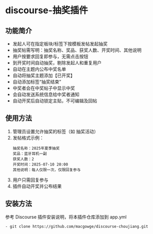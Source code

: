 # discourse-抽奖插件

## 功能简介
- 发起人可在指定板块/标签下按模板发帖发起抽奖
- 抽奖帖需写明：抽奖名称、奖品、获奖人数、开奖时间、其他说明
- 用户按要求回复即参与，无需点击按钮
- 到开奖时间自动抽奖，剔除发起人和重复用户
- 自动在主题内公布中奖名单
- 自动将抽奖主题添加【已开奖】
- 自动添加标签“抽奖结束”
- 中奖者会在中奖帖子中显示中奖
- 会自动发送系统信息给中奖者通知
- 自动开奖后自动锁定主贴，不可编辑及回帖

## 使用方法
1. 管理员设置允许抽奖的标签（如 抽奖活动）
2. 发帖格式示例：
   ```
   抽奖名称：2025年夏季抽奖
   奖品：蓝牙耳机一副
   获奖人数：2
   开奖时间：2025-07-10 20:00
   其他说明：每人仅限一次，仅限回复参与
   ```
3. 用户只需回复参与
4. 插件自动开奖并公布结果

## 安装方法
参考 Discourse 插件安装说明，将本插件仓库添加到 app.yml
```
- git clone https://github.com/macgowge/discourse-choujiang.git
```
